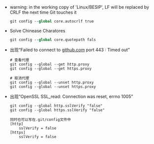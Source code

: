 - warning: in the working copy of 'Linux/BESIP', LF will be replaced by CRLF the next time Git touches it

  ```tcl
  git config --global core.autocrlf true
  ```
- Solve Chinease Charatores

  ```tcl
  git config --global core.quotepath fals
  ```


- 出现“Failed to connect to [github.com](https://link.zhihu.com/?target=http%3A//github.com) port 443 : Timed out”

  ```
  # 查看代理
  git config --global --get http.proxy
  git config --global --get https.proxy
  
  # 取消代理
  git config --global --unset http.proxy
  git config --global --unset https.proxy
  ```

- 出现“OpenSSL SSL_read: Connection was reset, errno 1005”

  ```
  git config --global http.sslVerify "false"
  git config --global https.sslVerify "false"
  
  同时也可以写在.git/config文件中
  [http]
      sslVerify = false
  [https]
      sslVerify = false    
  ```

  
